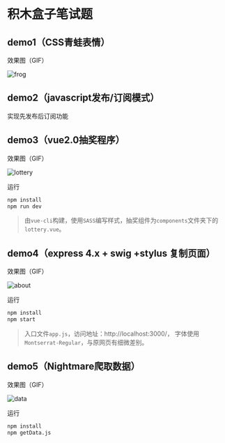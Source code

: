 # 积木盒子笔试题


## demo1（CSS青蛙表情）

效果图（GIF）

![frog](http://oq8xgvbrl.bkt.clouddn.com/frog1.gif)

## demo2（javascript发布/订阅模式）

实现先发布后订阅功能

## demo3（vue2.0抽奖程序）

效果图（GIF）

![lottery](http://oq8xgvbrl.bkt.clouddn.com/lottery.gif)

运行

``` bash
npm install
npm run dev
```


> 由`vue-cli`构建，使用`SASS`编写样式，抽奖组件为`components`文件夹下的`lottery.vue`。

## demo4（express 4.x + swig +stylus 复制页面）

效果图（GIF）

![about](http://oq8xgvbrl.bkt.clouddn.com/about.gif)

运行

``` bash
npm install
npm start
```


> 入口文件`app.js`，访问地址：http://localhost:3000/， 字体使用`Montserrat-Regular`，与原网页有细微差别。

## demo5（Nightmare爬取数据）

效果图（GIF）

![data](http://oq8xgvbrl.bkt.clouddn.com/data.gif)

运行

``` bash
npm install
npm getData.js
```
